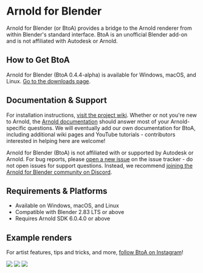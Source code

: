 # Arnold for Blender #

Arnold for Blender (or BtoA) provides a bridge to the Arnold renderer from within Blender's standard interface. BtoA is an unofficial Blender add-on and is not affiliated with Autodesk or Arnold.

## How to Get BtoA ##
Arnold for Blender (BtoA 0.4.4-alpha) is available for Windows, macOS, and Linux. [Go to the downloads page](https://github.com/lunadigital/btoa/releases).

## Documentation & Support ##
For installation instructions, [visit the project wiki](https://github.com/lunadigital/btoa/wiki). Whether or not you're new to Arnold, the [Arnold documentation](https://www.arnoldrenderer.com/arnold/documentation/) should answer most of your Arnold-specific questions. We will eventually add our own documentation for BtoA, including additional wiki pages and YouTube tutorials - contributors interested in helping here are welcome!

Arnold for Blender (BtoA) is not affiliated with or supported by Autodesk or Arnold. For bug reports, please [open a new issue](https://github.com/lunadigital/btoa/issues) on the issue tracker - do not open issues for support questions. Instead, we recommend [joining the Arnold for Blender community on Discord](https://discord.gg/MqZpKFtsNT).

## Requirements & Platforms ##
* Available on Windows, macOS, and Linux
* Compatible with Blender 2.83 LTS or above
* Requires Arnold SDK 6.0.4.0 or above

## Example renders ##
For artist features, tips and tricks, and more, [follow BtoA on Instagram](https://www.instagram.com/arnoldforblender/)!

<img src="https://github.com/lunadigital/btoa/raw/dev/examples/Render_002_Web.jpg" />
<img src="https://github.com/lunadigital/btoa/raw/dev/examples/Render_001.jpg" />
<a href="https://www.artstation.com/artwork/eaODlP"><img src="https://github.com/lunadigital/btoa/raw/dev/examples/still_life.jpg" /></a>
